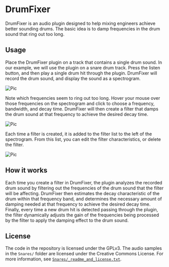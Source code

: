 # DrumFixer

DrumFixer is an audio plugin designed to help mixing engineers
achieve better sounding drums. The basic idea is to damp 
frequencies in the drum sound that ring out too long.

## Usage

Place the DrumFixer plugin on a track that contains a single drum
sound. In our example, we will use the plugin on a snare drum 
track. Press the listen button, and then play a single drum
hit through the plugin. DrumFixer will record the drum sound,
and display the sound as a spectrogram.

![Pic](./Screenshots/Listen.gif)

Note which frequencies seem to ring out too long. Hover your mouse
over those frequencies on the spectrogram and click to choose a
frequency, bandwidth, and decay time. DrumFixer will then create a
filter that damps the drum sound at that frequency to achieve the
desired decay time.

![Pic](./Screenshots/Filters.gif)

Each time a filter is created, it is added to the filter list to
the left of the spectrogram. From this list, you can edit the filter
characteristics, or delete the filter.

![Pic](./Screenshots/Edit.gif)

## How it works

Each time you create a filter in DrumFixer, the plugin analyzes
the recorded drum sound by filtering out the frequencies of the
drum sound that the filter will be affecting. DrumFixer then
estimates the decay characteristic of the drum within that frequency
band, and determines the necessary amount of damping needed at that
frequency to achieve the desired decay time. Finally, every time a
new drum hit is detected passing through the plugin, the filter
dynamically adjusts the gain of the frequencies being processed
by the filter to apply the damping effect to the drum sound.

## License

The code in the repository is licensed under the GPLv3.
The audio samples in the `Snares/` folder are licensed under
the Creative Commons License. For more information, see
[`Snares/_readme_and_license.txt`](Snares/_readme_and_license.txt).
